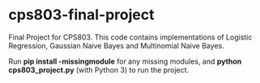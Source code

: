 # cps803-final-project

Final Project for CPS803. 
This code contains implementations of Logistic Regression, Gaussian Naive Bayes and Multinomial Naive Bayes. 

Run **pip install -missingmodule** for any missing modules, and **python cps803_project.py** (with Python 3) to run the project.
